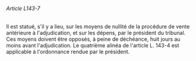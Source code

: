 ###### Article L143-7

Il est statué, s'il y a lieu, sur les moyens de nullité de la procédure de vente antérieure à l'adjudication, et sur les dépens, par le président du tribunal. Ces moyens doivent être opposés, à peine de déchéance, huit jours au moins avant l'adjudication. Le quatrième alinéa de l'article L. 143-4 est applicable à l'ordonnance rendue par le président.

